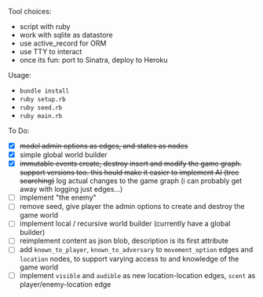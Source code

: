 Tool choices:
- script with ruby
- work with sqlite as datastore
- use active_record for ORM
- use TTY to interact
- once its fun: port to Sinatra, deploy to Heroku

Usage:
- `bundle install`
- `ruby setup.rb`
- `ruby seed.rb`
- `ruby main.rb`

To Do:
- [x] ~~model admin options as edges, and states as nodes~~
- [x] simple global world builder
- [x] ~~immutable events create, destroy insert and modify the game graph. support versions too. this hould make it easier to implement AI (tree searching)~~ log actual changes to the game graph (i can probably get away with logging just edges...)
- [ ] implement "the enemy"
- [ ] remove seed, give player the admin options to create and destroy the game world
- [ ] implement local / recursive world builder (currently have a global builder)
- [ ] reimplement content as json blob, description is its first attribute
- [ ] add `known_to_player`, `known_to_adversary` to `movement_option` edges and `location` nodes, to support varying access to and knowledge of the game world
- [ ] implement `visible` and `audible` as new location-location edges, `scent` as player/enemy-location edge
